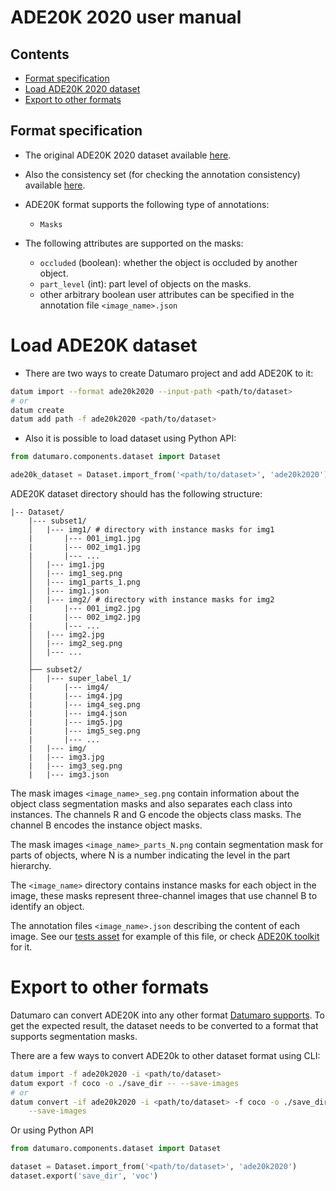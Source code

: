 # ADE20K 2020 user manual

## Contents
- [Format specification](#format-specification)
- [Load ADE20K 2020 dataset](#load-ade20k-2020-dataset)
- [Export to other formats](#export-to-other-formats)

## Format specification

- The original ADE20K 2020 dataset available
[here](https://groups.csail.mit.edu/vision/datasets/ADE20K/).

- Also the consistency set (for checking the annotation consistency)
available [here](https://groups.csail.mit.edu/vision/datasets/ADE20K/ADE20K_2017_05_30_consistency.zip).

- ADE20K format supports the following type of annotations:
  - `Masks`

- The following attributes are supported on the masks:
  - `occluded` (boolean): whether the object is occluded by another object.
  - `part_level` (int): part level of objects on the masks.
  - other arbitrary boolean user attributes can be specified
    in the annotation file `<image_name>.json`

# Load ADE20K dataset

- There are two ways to create Datumaro project and add ADE20K to it:

```bash
datum import --format ade20k2020 --input-path <path/to/dataset>
# or
datum create
datum add path -f ade20k2020 <path/to/dataset>
```

- Also it is possible to load dataset using Python API:

```python
from datumaro.components.dataset import Dataset

ade20k_dataset = Dataset.import_from('<path/to/dataset>', 'ade20k2020')
```

ADE20K dataset directory should has the following structure:

```
|-- Dataset/
    |--- subset1/
    │   |--- img1/ # directory with instance masks for img1
    |       |--- 001_img1.jpg
    |       |--- 002_img1.jpg
    |       |--- ...
    │   |--- img1.jpg
    │   |--- img1_seg.png
    │   |--- img1_parts_1.png
    │   |--- img1.json
    │   |--- img2/ # directory with instance masks for img2
    |       |--- 001_img2.jpg
    |       |--- 002_img2.jpg
    |       |--- ...
    │   |--- img2.jpg
    │   |--- img2_seg.png
    │   |--- ...
    │
    ├── subset2/
    │   |--- super_label_1/
    |       |--- img4/
    |       |--- img4.jpg
    |       |--- img4_seg.png
    |       |--- img4.json
    |       |--- img5.jpg
    |       |--- img5_seg.png
    |       |--- ...
    |   |--- img/
    |   |--- img3.jpg
    |   |--- img3_seg.png
    |   |--- img3.json

```

The mask images `<image_name>_seg.png` contain information about the object
class segmentation masks and also separates each class into instances.
The channels R and G encode the objects class masks.
The channel B encodes the instance object masks.

The mask images `<image_name>_parts_N.png` contain segmentation mask for
parts of objects, where N is a number indicating the level in the part
hierarchy.

The `<image_name>` directory contains instance masks for each
object in the image, these masks represent three-channel images that
use channel B to identify an object.

The annotation files `<image_name>.json` describing the content of each image.
See our [tests asset](../../tests/assets/ade20k2020_dataset)
for example of this file,
or check [ADE20K toolkit](https://github.com/CSAILVision/ADE20K) for it.
# Export to other formats

Datumaro can convert ADE20K into any other format [Datumaro supports](../user_manual.md#supported-formats).
To get the expected result, the dataset needs to be converted to a format
that supports segmentation masks.

There are a few ways to convert ADE20k to other dataset format using CLI:

```bash
datum import -f ade20k2020 -i <path/to/dataset>
datum export -f coco -o ./save_dir -- --save-images
# or
datum convert -if ade20k2020 -i <path/to/dataset> -f coco -o ./save_dir \
    --save-images
```

Or using Python API

```python
from datumaro.components.dataset import Dataset

dataset = Dataset.import_from('<path/to/dataset>', 'ade20k2020')
dataset.export('save_dir', 'voc')
```

